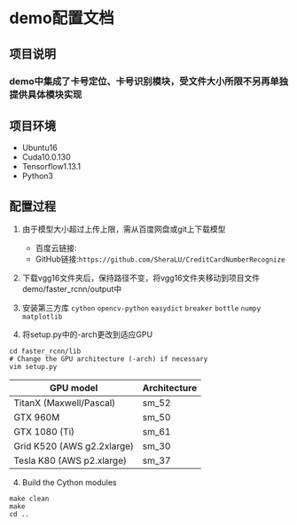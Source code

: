 # demo配置文档
## 项目说明
### demo中集成了卡号定位、卡号识别模块，受文件大小所限不另再单独提供具体模块实现
## 项目环境
- Ubuntu16
- Cuda10.0.130
- Tensorflow1.13.1
- Python3
## 配置过程
1. 由于模型大小超过上传上限，需从百度网盘或git上下载模型
   - 百度云链接:
   - GitHub链接:`https://github.com/SheraLU/CreditCardNumberRecognize`
   
2. 下载vgg16文件夹后，保持路径不变，将vgg16文件夹移动到项目文件demo/faster_rcnn/output中

2. 安装第三方库
    `cython`
    `opencv-python`
    `easydict`
    `breaker`
    `bottle`
    `numpy`
    `matplotlib`
3. 将setup.py中的-arch更改到适应GPU
  ```Shell
  cd faster_rcnn/lib
  # Change the GPU architecture (-arch) if necessary
  vim setup.py
  ```

  | GPU model  | Architecture |
  | ------------- | ------------- |
  | TitanX (Maxwell/Pascal) | sm_52 |
  | GTX 960M | sm_50 |
  | GTX 1080 (Ti) | sm_61 |
  | Grid K520 (AWS g2.2xlarge) | sm_30 |
  | Tesla K80 (AWS p2.xlarge) | sm_37 |

4. Build the Cython modules
  ```Shell
  make clean
  make
  cd ..
  ```
